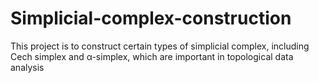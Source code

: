 # Simplicial-complex-construction
This project is to construct certain types of simplicial complex, including Cech simplex and α-simplex, which are important in topological data analysis
